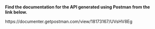 

<p><strong>Find the documentation for the API generated using Postman from the link below.</strong><p>
https://documenter.getpostman.com/view/18173167/UVsHV8Eg
